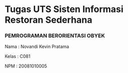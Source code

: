 # Tugas UTS Sisten Informasi Restoran Sederhana
### PEMROGRAMAN BERORIENTASI OBYEK  


Nama : Novandi Kevin Pratama

Kelas : C081

NPM : 20081010005

